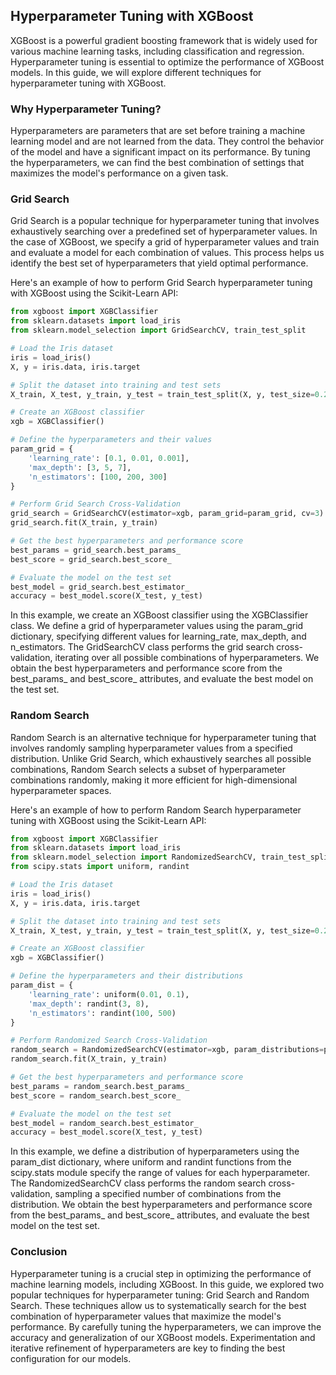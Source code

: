 ## Hyperparameter Tuning with XGBoost
XGBoost is a powerful gradient boosting framework that is widely used for various machine learning tasks, including classification and regression. Hyperparameter tuning is essential to optimize the performance of XGBoost models. In this guide, we will explore different techniques for hyperparameter tuning with XGBoost.

### Why Hyperparameter Tuning?
Hyperparameters are parameters that are set before training a machine learning model and are not learned from the data. They control the behavior of the model and have a significant impact on its performance. By tuning the hyperparameters, we can find the best combination of settings that maximizes the model's performance on a given task.

### Grid Search
Grid Search is a popular technique for hyperparameter tuning that involves exhaustively searching over a predefined set of hyperparameter values. In the case of XGBoost, we specify a grid of hyperparameter values and train and evaluate a model for each combination of values. This process helps us identify the best set of hyperparameters that yield optimal performance.

Here's an example of how to perform Grid Search hyperparameter tuning with XGBoost using the Scikit-Learn API:

```python
from xgboost import XGBClassifier
from sklearn.datasets import load_iris
from sklearn.model_selection import GridSearchCV, train_test_split

# Load the Iris dataset
iris = load_iris()
X, y = iris.data, iris.target

# Split the dataset into training and test sets
X_train, X_test, y_train, y_test = train_test_split(X, y, test_size=0.2, random_state=42)

# Create an XGBoost classifier
xgb = XGBClassifier()

# Define the hyperparameters and their values
param_grid = {
    'learning_rate': [0.1, 0.01, 0.001],
    'max_depth': [3, 5, 7],
    'n_estimators': [100, 200, 300]
}

# Perform Grid Search Cross-Validation
grid_search = GridSearchCV(estimator=xgb, param_grid=param_grid, cv=3)
grid_search.fit(X_train, y_train)

# Get the best hyperparameters and performance score
best_params = grid_search.best_params_
best_score = grid_search.best_score_

# Evaluate the model on the test set
best_model = grid_search.best_estimator_
accuracy = best_model.score(X_test, y_test)

```

In this example, we create an XGBoost classifier using the XGBClassifier class. We define a grid of hyperparameter values using the param_grid dictionary, specifying different values for learning_rate, max_depth, and n_estimators. The GridSearchCV class performs the grid search cross-validation, iterating over all possible combinations of hyperparameters. We obtain the best hyperparameters and performance score from the best_params_ and best_score_ attributes, and evaluate the best model on the test set.

### Random Search
Random Search is an alternative technique for hyperparameter tuning that involves randomly sampling hyperparameter values from a specified distribution. Unlike Grid Search, which exhaustively searches all possible combinations, Random Search selects a subset of hyperparameter combinations randomly, making it more efficient for high-dimensional hyperparameter spaces.

Here's an example of how to perform Random Search hyperparameter tuning with XGBoost using the Scikit-Learn API:

```python
from xgboost import XGBClassifier
from sklearn.datasets import load_iris
from sklearn.model_selection import RandomizedSearchCV, train_test_split
from scipy.stats import uniform, randint

# Load the Iris dataset
iris = load_iris()
X, y = iris.data, iris.target

# Split the dataset into training and test sets
X_train, X_test, y_train, y_test = train_test_split(X, y, test_size=0.2, random_state=42)

# Create an XGBoost classifier
xgb = XGBClassifier()

# Define the hyperparameters and their distributions
param_dist = {
    'learning_rate': uniform(0.01, 0.1),
    'max_depth': randint(3, 8),
    'n_estimators': randint(100, 500)
}

# Perform Randomized Search Cross-Validation
random_search = RandomizedSearchCV(estimator=xgb, param_distributions=param_dist, cv=3, n_iter=10)
random_search.fit(X_train, y_train)

# Get the best hyperparameters and performance score
best_params = random_search.best_params_
best_score = random_search.best_score_

# Evaluate the model on the test set
best_model = random_search.best_estimator_
accuracy = best_model.score(X_test, y_test)

```

In this example, we define a distribution of hyperparameters using the param_dist dictionary, where uniform and randint functions from the scipy.stats module specify the range of values for each hyperparameter. The RandomizedSearchCV class performs the random search cross-validation, sampling a specified number of combinations from the distribution. We obtain the best hyperparameters and performance score from the best_params_ and best_score_ attributes, and evaluate the best model on the test set.

### Conclusion
Hyperparameter tuning is a crucial step in optimizing the performance of machine learning models, including XGBoost. In this guide, we explored two popular techniques for hyperparameter tuning: Grid Search and Random Search. These techniques allow us to systematically search for the best combination of hyperparameter values that maximize the model's performance. By carefully tuning the hyperparameters, we can improve the accuracy and generalization of our XGBoost models. Experimentation and iterative refinement of hyperparameters are key to finding the best configuration for our models.
